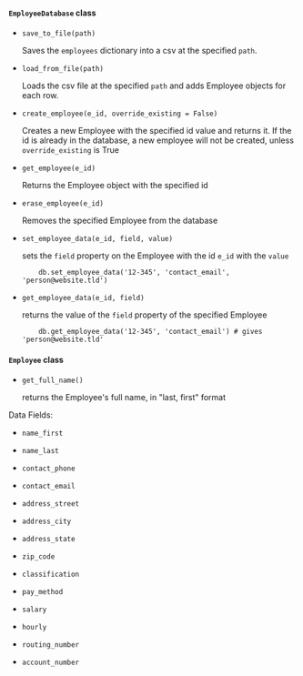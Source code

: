#### `EmployeeDatabase` class

* `save_to_file(path)`
    
    Saves the `employees` dictionary into a csv at the specified `path`.

* `load_from_file(path)`
    
    Loads the csv file at the specified `path` and adds Employee objects for each row.

* `create_employee(e_id, override_existing = False)`
    
    Creates a new Employee with the specified id value and returns it.
    If the id is already in the database, a new employee will not be created, unless `override_existing` is True

* `get_employee(e_id)`
    
    Returns the Employee object with the specified id

* `erase_employee(e_id)`
    
    Removes the specified Employee from the database

* `set_employee_data(e_id, field, value)`
    
    sets the `field` property on the Employee with the id `e_id` with the `value`
    
    ```
        db.set_employee_data('12-345', 'contact_email', 'person@website.tld')
    ```

* `get_employee_data(e_id, field)`
    
    returns the value of the `field` property of the specified Employee
    
    ```
        db.get_employee_data('12-345', 'contact_email') # gives 'person@website.tld'
    ```

#### `Employee` class

* `get_full_name()`

    returns the Employee's full name, in "last, first" format

Data Fields:

* `name_first`

* `name_last`

* `contact_phone`

* `contact_email`

* `address_street`

* `address_city`

* `address_state`

* `zip_code`

* `classification`

* `pay_method`

* `salary`

* `hourly`

* `routing_number`

* `account_number`
